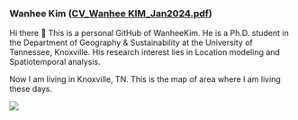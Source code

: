 ### Wanhee Kim  ([CV_Wanhee KIM_Jan2024.pdf](https://github.com/whkim15/whkim15/files/14215984/CV_Wanhee.KIM_Jan2024.pdf))

Hi there 👋 
This is a personal GitHub of WanheeKim. He is a Ph.D. student in the Department of Geography & Sustainability at the University of Tennessee, Knoxville. His research interest lies in Location modeling and Spatiotemporal analysis.

Now I am living in Knoxville, TN. This is the map of area where I am living these days.

![](https://gisgeography.com/wp-content/uploads/2020/06/Knoxville-Road-Map.jpg)

<!--
**whkim15/whkim15** is a ✨ _special_ ✨ repository because its `README.md` (this file) appears on your GitHub profile.

Here are some ideas to get you started:

- 🔭 I’m currently working on ...
- 🌱 I’m currently learning ...
- 👯 I’m looking to collaborate on ...
- 🤔 I’m looking for help with ...
- 💬 Ask me about ...
- 📫 How to reach me: ...
- 😄 Pronouns: ...
- ⚡ Fun fact: ...
-->
